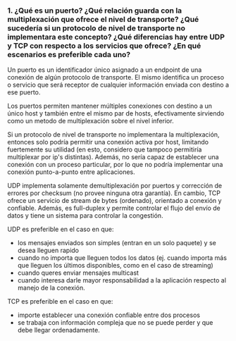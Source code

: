 ### 1. ¿Qué es un puerto? ¿Qué relación guarda con la multiplexación que ofrece el nivel de transporte? ¿Qué sucedería si un protocolo de nivel de transporte no implementara este concepto? ¿Qué diferencias hay entre UDP y TCP con respecto a los servicios que ofrece? ¿En qué escenarios es preferible cada uno?

Un puerto es un identificador único asignado a un endpoint de una conexión de algún protocolo de transporte. El mismo identifica un proceso o servicio que será receptor de cualquier información enviada con destino a ese puerto. 

Los puertos permiten mantener múltiples conexiones con destino a un único host y también entre el mismo par de hosts, efectivamente sirviendo como un metodo de multiplexación sobre el nivel inferior. 

Si un protocolo de nivel de transporte no implementara la multiplexación, entonces solo podría permitir una conexión activa por host, limitando fuertemente su utilidad (en esto, considero que tampoco permitiría multiplexar por ip's distintas). Además, no sería capaz de establecer una conexión con un proceso particular, por lo que no podría implementar una conexión punto-a-punto entre aplicaciones.

UDP implementa solamente demultiplexación por puertos y corrección de errores por checksum (no provee ninguna otra garantía). En cambio, TCP ofrece un servicio de stream de bytes (ordenado), orientado a conexión y confiable. Además, es full-duplex y permite controlar el flujo del envío de datos y tiene un sistema para controlar la congestión. 

UDP es preferible en el caso en que: 
- los mensajes enviados son simples (entran en un solo paquete) y se desea lleguen rapido
- cuando no importa que lleguen todos los datos (ej. cuando importa más que lleguen los últimos disponibles, como en el caso de streaming)
- cuando queres enviar mensajes multicast
- cuando interesa darle mayor responsabilidad a la aplicación respecto al manejo de la conexión.

TCP es preferible en el caso en que:
- importe establecer una conexión confiable entre dos procesos
- se trabaja con información compleja que no se puede perder y que debe llegar ordenadamente.

